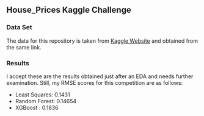 ## House_Prices Kaggle Challenge

### Data Set
The data for this repository is taken from [Kaggle Website](https://www.kaggle.com/c/house-prices-advanced-regression-techniques) and obtained from the same link. 

### Results
I accept these are the results obtained just after an EDA and needs further examination. Still, my RMSE scores for this competition are as follows:

* Least Squares: 0.1431
* Random Forest: 0.14654
* XGBoost      : 0.1836

